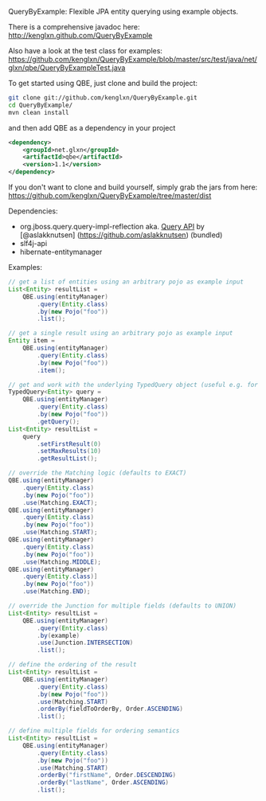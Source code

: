 QueryByExample: Flexible JPA entity querying using example objects.


There is a comprehensive javadoc here: http://kenglxn.github.com/QueryByExample

Also have a look at the test class for examples: https://github.com/kenglxn/QueryByExample/blob/master/src/test/java/net/glxn/qbe/QueryByExampleTest.java

To get started using QBE, just clone and build the project:
```bash
git clone git://github.com/kenglxn/QueryByExample.git
cd QueryByExample/
mvn clean install
```
and then add QBE as a dependency in your project
```xml
<dependency>
    <groupId>net.glxn</groupId>
    <artifactId>qbe</artifactId>
    <version>1.1</version>
</dependency>
```

If you don't want to clone and build yourself, simply grab the jars from here: https://github.com/kenglxn/QueryByExample/tree/master/dist

Dependencies:
* org.jboss.query.query-impl-reflection aka. [Query API](https://github.com/aslakknutsen/Query) by [@aslakknutsen] (https://github.com/aslakknutsen) (bundled)
* slf4j-api
* hibernate-entitymanager

Examples:

```java
// get a list of entities using an arbitrary pojo as example input
List<Entity> resultList = 
    QBE.using(entityManager)
        .query(Entity.class)
        .by(new Pojo("foo"))
        .list();

// get a single result using an arbitrary pojo as example input
Entity item =
    QBE.using(entityManager)
        .query(Entity.class)
        .by(new Pojo("foo"))
        .item();

// get and work with the underlying TypedQuery object (useful e.g. for paging)
TypedQuery<Entity> query =
    QBE.using(entityManager)
        .query(Entity.class)
        .by(new Pojo("foo"))
        .getQuery();
List<Entity> resultList =
    query
        .setFirstResult(0)
        .setMaxResults(10)
        .getResultList();

// override the Matching logic (defaults to EXACT)
QBE.using(entityManager)
    .query(Entity.class)
    .by(new Pojo("foo"))
    .use(Matching.EXACT);
QBE.using(entityManager)
    .query(Entity.class)
    .by(new Pojo("foo"))
    .use(Matching.START);
QBE.using(entityManager)
    .query(Entity.class)
    .by(new Pojo("foo"))
    .use(Matching.MIDDLE);
QBE.using(entityManager)
    .query(Entity.class)]
    .by(new Pojo("foo"))
    .use(Matching.END);

// override the Junction for multiple fields (defaults to UNION)
List<Entity> resultList =
    QBE.using(entityManager)
        .query(Entity.class)
        .by(example)
        .use(Junction.INTERSECTION)
        .list();

// define the ordering of the result
List<Entity> resultList =
    QBE.using(entityManager)
        .query(Entity.class)
        .by(new Pojo("foo"))
        .use(Matching.START)
        .orderBy(fieldToOrderBy, Order.ASCENDING)
        .list();

// define multiple fields for ordering semantics
List<Entity> resultList =
    QBE.using(entityManager)
        .query(Entity.class)
        .by(new Pojo("foo"))
        .use(Matching.START)
        .orderBy("firstName", Order.DESCENDING)
        .orderBy("lastName", Order.ASCENDING)
        .list();
```

